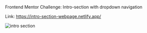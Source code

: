 Frontend Mentor Challenge: Intro-section with dropdown navigation

Link: https://intro-section-webpage.netlify.app/

![intro section](https://github.com/yarlinlynn/Intro-section-dropdown-nav/assets/140059481/2adb61e7-5f4a-4239-9e1d-cbe638e32da0)
